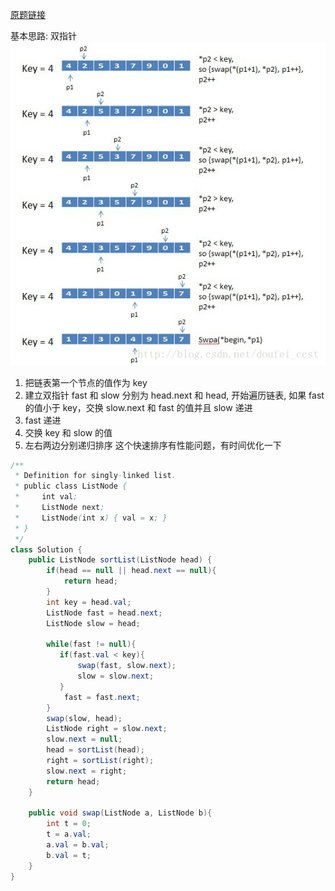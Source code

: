 [原题链接](https://leetcode.com/problems/sort-list/)

基本思路: 双指针
</br>
![](../img/0148.jfif)
</br>

1. 把链表第一个节点的值作为 key
2. 建立双指针 fast 和 slow 分别为 head.next 和 head, 开始遍历链表, 如果 fast 的值小于 key，交换 slow.next 和 fast 的值并且 slow 递进
3. fast 递进
4. 交换 key 和 slow 的值
5. 左右两边分别递归排序
   这个快速排序有性能问题，有时间优化一下

```java
/**
 * Definition for singly-linked list.
 * public class ListNode {
 *     int val;
 *     ListNode next;
 *     ListNode(int x) { val = x; }
 * }
 */
class Solution {
    public ListNode sortList(ListNode head) {
        if(head == null || head.next == null){
            return head;
        }
        int key = head.val;
        ListNode fast = head.next;
        ListNode slow = head;

        while(fast != null){
           if(fast.val < key){
               swap(fast, slow.next);
               slow = slow.next;
           }
            fast = fast.next;
        }
        swap(slow, head);
        ListNode right = slow.next;
        slow.next = null;
        head = sortList(head);
        right = sortList(right);
        slow.next = right;
        return head;
    }

    public void swap(ListNode a, ListNode b){
        int t = 0;
        t = a.val;
        a.val = b.val;
        b.val = t;
    }
}
```
